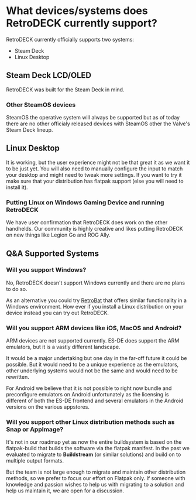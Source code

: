 # What devices/systems does RetroDECK currently support?

RetroDECK currently officially supports two systems:

- Steam Deck
- Linux Desktop

## Steam Deck LCD/OLED

RetroDECK was built for the Steam Deck in mind.

### Other SteamOS devices

SteamOS the operative system will always be supported but as of today there are no other officialy released devices with SteamOS other the Valve's Steam Deck lineup.

## Linux Desktop

It is working, but the user experience might not be that great it as we want it to be just yet.
You will also need to manually configure the input to match your desktop and might need to tweak more settings. If you want to try it make sure that your distribution has flatpak support (else you will need to install it).

### Putting Linux on Windows Gaming Device and running RetroDECK

We have user confirmation that RetroDECK does work on the other handhelds. Our community is highly creative and likes putting RetroDECK on new things like Legion Go and ROG Ally.

## Q&A Supported Systems

### Will you support Windows?

No, RetroDECK doesn't support Windows currently and there are no plans to do so.

As an alternative you could try [RetroBat](https://www.retrobat.org/) that offers similar functionality in a Windows environment.
How ever if you install a Linux distribution on your device instead you can try out RetroDECK.

### Will you support ARM devices like iOS, MacOS and Android?

ARM devices are not supported currently. ES-DE does support the ARM emulators, but it is a vastly different landscape.

It would be a major undertaking but one day in the far-off future it could be possible. But it would need to be a unique experience as the emulators, other underlying systems would not be the same and would need to be rewritten.

For Android we believe that it is not possible to right now bundle and preconfigure emulators on Android unfortunately as the licensing is different of both the ES-DE frontend and several emulators in the Android versions on the various appstores.

### Will you support other Linux distribution methods such as Snap or AppImage?

It's not in our roadmap yet as now the entire buildsystem is based on the flatpak-build that builds the software via the flatpak manifest.
In the past we evaluated to migrate to **Buildstream** (or similar solutions) and build on to multiple output formats.

But the team is not large enough to migrate and maintain other distribution methods, so we prefer to focus our effort on Flatpak only.
If someone with knowledge and passion wishes to help us with migrating to a solution and help us maintain it, we are open for a discussion.
